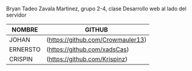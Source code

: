 Bryan Tadeo Zavala Martinez, grupo 2-4, clase Desarrollo web al lado del servidor



| NOMBRE                | GITHUB                           |
|-----------------------|----------------------------------|
| JOHAN                 | (https://github.com/Crowmauler13)|
| ERNERSTO              | (https://github.com/xadsCas)     |
| CRISPIN               | (https://github.com/Krispinz)    |
